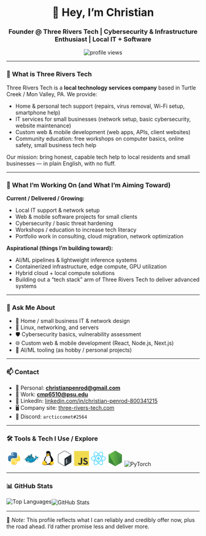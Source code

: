 <h1 align="center">👋 Hey, I’m Christian</h1>
<h3 align="center">Founder @ Three Rivers Tech | Cybersecurity & Infrastructure Enthusiast | Local IT + Software</h3>

<p align="center">
  <img src="https://komarev.com/ghpvc/?username=zzzero-hash&label=Visitors&color=0e75b6&style=flat" alt="profile views" />
</p>

---

### 🏢 What is Three Rivers Tech

Three Rivers Tech is a **local technology services company** based in Turtle Creek / Mon Valley, PA. We provide:

- Home & personal tech support (repairs, virus removal, Wi-Fi setup, smartphone help)  
- IT services for small businesses (network setup, basic cybersecurity, website maintenance)  
- Custom web & mobile development (web apps, APIs, client websites)  
- Community education: free workshops on computer basics, online safety, small business tech help  

Our mission: bring honest, capable tech help to local residents and small businesses — in plain English, with no fluff.

---

### 🔧 What I’m Working On (and What I’m Aiming Toward)

**Current / Delivered / Growing:**

- Local IT support & network setup  
- Web & mobile software projects for small clients  
- Cybersecurity / basic threat hardening  
- Workshops / education to increase tech literacy  
- Portfolio work in consulting, cloud migration, network optimization  

**Aspirational (things I’m building toward):**

- AI/ML pipelines & lightweight inference systems  
- Containerized infrastructure, edge compute, GPU utilization  
- Hybrid cloud + local compute solutions  
- Building out a “tech stack” arm of Three Rivers Tech to deliver advanced systems  

---

### 💬 Ask Me About

- 🧰 Home / small business IT & network design  
- 🐧 Linux, networking, and servers  
- 🛡️ Cybersecurity basics, vulnerability assessment  
- 🌐 Custom web & mobile development (React, Node.js, Next.js)  
- 🧠 AI/ML tooling (as hobby / personal projects)  

---

### 📫 Contact

- 📧 Personal: **christianpenrod@gmail.com**  
- 📧 Work: **cmp6510@psu.edu**  
- 💼 LinkedIn: [linkedin.com/in/christian-penrod-800341215](https://linkedin.com/in/christian-penrod-800341215)  
- 🖥️ Company site: [three-rivers-tech.com](https://www.three-rivers-tech.com)  
- 💬 Discord: `arcticcomet#2564`

---

### 🛠️ Tools & Tech I Use / Explore

<p align="left">
  <img src="https://raw.githubusercontent.com/devicons/devicon/master/icons/python/python-original.svg" width="40" height="40" alt="Python"/>
  <img src="https://raw.githubusercontent.com/devicons/devicon/master/icons/docker/docker-original.svg" width="40" height="40" alt="Docker"/>
  <img src="https://raw.githubusercontent.com/devicons/devicon/master/icons/linux/linux-original.svg" width="40" height="40" alt="Linux"/>
  <img src="https://raw.githubusercontent.com/devicons/devicon/master/icons/bash/bash-original.svg" width="40" height="40" alt="Bash"/>
  <img src="https://raw.githubusercontent.com/devicons/devicon/master/icons/javascript/javascript-original.svg" width="40" height="40" alt="JavaScript"/>
  <img src="https://raw.githubusercontent.com/devicons/devicon/master/icons/react/react-original.svg" width="40" height="40" alt="React"/>
  <img src="https://raw.githubusercontent.com/devicons/devicon/master/icons/nodejs/nodejs-original.svg" width="40" height="40" alt="Node.js"/>
  <img src="https://www.vectorlogo.zone/logos/pytorch/pytorch-icon.svg" width="40" height="40" alt="PyTorch"/>
</p>

---

### 📊 GitHub Stats

<p>
  <img align="left" src="https://github-readme-stats.vercel.app/api/top-langs?username=zzzero-hash&show_icons=true&locale=en&layout=compact" alt="Top Languages" />
</p>

<p>
  <img align="center" src="https://github-readme-stats.vercel.app/api?username=zzzero-hash&show_icons=true&locale=en" alt="GitHub Stats" />
</p>

---

💬 *Note:* This profile reflects what I can reliably and credibly offer now, plus the road ahead. I’d rather promise less and deliver more. 
